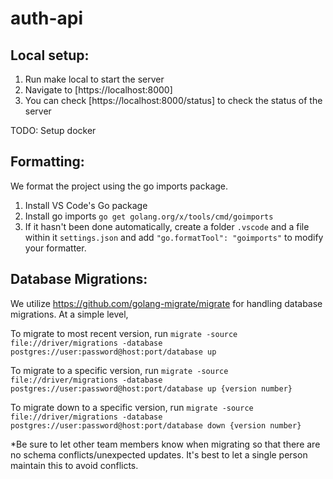 # auth-api

## Local setup:
1. Run make local to start the server
2. Navigate to [https://localhost:8000]
3. You can check [https://localhost:8000/status] to check the status of the server

TODO: Setup docker

## Formatting:
We format the project using the go imports package.

1. Install VS Code's Go package
2. Install go imports `go get golang.org/x/tools/cmd/goimports`
3. If it hasn't been done automatically, create a folder `.vscode` and a file within it `settings.json` and add `"go.formatTool": "goimports"` to modify your formatter.

## Database Migrations:
We utilize https://github.com/golang-migrate/migrate for handling database migrations. At a simple level,

To migrate to most recent version, run `migrate -source file://driver/migrations -database postgres://user:password@host:port/database up`

To migrate to a specific version, run `migrate -source file://driver/migrations -database postgres://user:password@host:port/database up {version number}`

To migrate down to a specific version, run `migrate -source file://driver/migrations -database postgres://user:password@host:port/database down {version number}`

*Be sure to let other team members know when migrating so that there are no schema conflicts/unexpected updates. It's best to let a single person maintain this to avoid conflicts.
